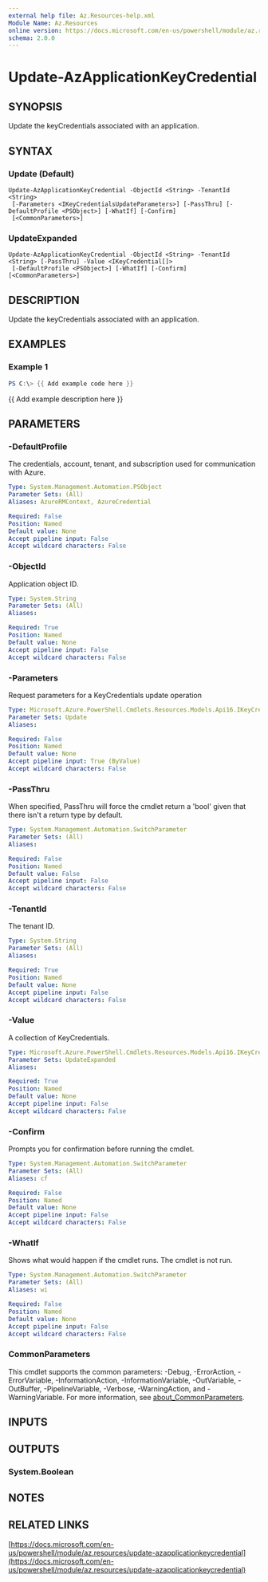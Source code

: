 ```yaml
---
external help file: Az.Resources-help.xml
Module Name: Az.Resources
online version: https://docs.microsoft.com/en-us/powershell/module/az.resources/update-azapplicationkeycredential
schema: 2.0.0
---
```


# Update-AzApplicationKeyCredential

## SYNOPSIS
Update the keyCredentials associated with an application.

## SYNTAX

### Update (Default)
```
Update-AzApplicationKeyCredential -ObjectId <String> -TenantId <String>
 [-Parameters <IKeyCredentialsUpdateParameters>] [-PassThru] [-DefaultProfile <PSObject>] [-WhatIf] [-Confirm]
 [<CommonParameters>]
```

### UpdateExpanded
```
Update-AzApplicationKeyCredential -ObjectId <String> -TenantId <String> [-PassThru] -Value <IKeyCredential[]>
 [-DefaultProfile <PSObject>] [-WhatIf] [-Confirm] [<CommonParameters>]
```

## DESCRIPTION
Update the keyCredentials associated with an application.

## EXAMPLES

### Example 1
```powershell
PS C:\> {{ Add example code here }}
```

{{ Add example description here }}

## PARAMETERS

### -DefaultProfile
The credentials, account, tenant, and subscription used for communication with Azure.

```yaml
Type: System.Management.Automation.PSObject
Parameter Sets: (All)
Aliases: AzureRMContext, AzureCredential

Required: False
Position: Named
Default value: None
Accept pipeline input: False
Accept wildcard characters: False
```

### -ObjectId
Application object ID.

```yaml
Type: System.String
Parameter Sets: (All)
Aliases:

Required: True
Position: Named
Default value: None
Accept pipeline input: False
Accept wildcard characters: False
```

### -Parameters
Request parameters for a KeyCredentials update operation

```yaml
Type: Microsoft.Azure.PowerShell.Cmdlets.Resources.Models.Api16.IKeyCredentialsUpdateParameters
Parameter Sets: Update
Aliases:

Required: False
Position: Named
Default value: None
Accept pipeline input: True (ByValue)
Accept wildcard characters: False
```

### -PassThru
When specified, PassThru will force the cmdlet return a 'bool' given that there isn't a return type by default.

```yaml
Type: System.Management.Automation.SwitchParameter
Parameter Sets: (All)
Aliases:

Required: False
Position: Named
Default value: False
Accept pipeline input: False
Accept wildcard characters: False
```

### -TenantId
The tenant ID.

```yaml
Type: System.String
Parameter Sets: (All)
Aliases:

Required: True
Position: Named
Default value: None
Accept pipeline input: False
Accept wildcard characters: False
```

### -Value
A collection of KeyCredentials.

```yaml
Type: Microsoft.Azure.PowerShell.Cmdlets.Resources.Models.Api16.IKeyCredential[]
Parameter Sets: UpdateExpanded
Aliases:

Required: True
Position: Named
Default value: None
Accept pipeline input: False
Accept wildcard characters: False
```

### -Confirm
Prompts you for confirmation before running the cmdlet.

```yaml
Type: System.Management.Automation.SwitchParameter
Parameter Sets: (All)
Aliases: cf

Required: False
Position: Named
Default value: None
Accept pipeline input: False
Accept wildcard characters: False
```

### -WhatIf
Shows what would happen if the cmdlet runs.
The cmdlet is not run.

```yaml
Type: System.Management.Automation.SwitchParameter
Parameter Sets: (All)
Aliases: wi

Required: False
Position: Named
Default value: None
Accept pipeline input: False
Accept wildcard characters: False
```

### CommonParameters
This cmdlet supports the common parameters: -Debug, -ErrorAction, -ErrorVariable, -InformationAction, -InformationVariable, -OutVariable, -OutBuffer, -PipelineVariable, -Verbose, -WarningAction, and -WarningVariable. For more information, see [about_CommonParameters](http://go.microsoft.com/fwlink/?LinkID=113216).

## INPUTS

## OUTPUTS

### System.Boolean
## NOTES

## RELATED LINKS

[https://docs.microsoft.com/en-us/powershell/module/az.resources/update-azapplicationkeycredential](https://docs.microsoft.com/en-us/powershell/module/az.resources/update-azapplicationkeycredential)

